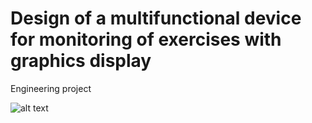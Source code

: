 # Design of a multifunctional device for monitoring of exercises with graphics display
Engineering project 

![alt text](https://raw.githubusercontent.com/username/projectname/branch/path/to/img.png)
